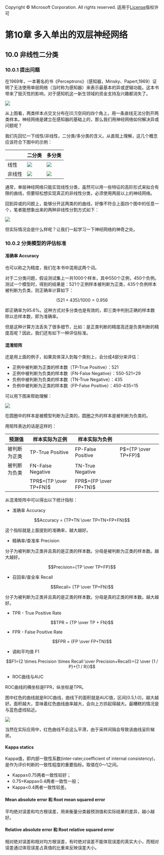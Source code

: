 Copyright © Microsoft Corporation. All rights reserved.
  适用于[License](https://github.com/Microsoft/ai-edu/blob/master/LICENSE.md)版权许可

# 第10章 多入单出的双层神经网络

## 10.0 非线性二分类

### 10.0.1 提出问题

在1969年，一本著名的书《Perceptrons》（感知器，Minsky、Papert,1969）证明了无法使用单层网络（当时称为感知器）来表示最基本的异或逻辑功能。这本书带来了毁灭性的影响，对于感知机这一新生领域的资金支持及兴趣都消失了。

<img src="../Images/10/xor_x1x2.png"/>

从上图看，两类样本点交叉分布在[0,1]空间的四个角上，用一条直线无法分割开两类样本。神经网络是建立在感知器的基础上的，那么我们用神经网络如何解决异或问题呢？

我们先回忆一下线性/非线性，二分类/多分类的含义。从直观上理解，这几个概念应该符合下图中的示例：

||二分类|多分类|
|---|---|---|
|线性|<img src="../Images/6/linear_binary.png"/>|<img src="../Images/6/linear_multiple.png"/>|
|非线性|<img src="../Images/10/non_linear_binary.png"/>|<img src="../Images/10/non_linear_multiple.png"/>|

通常，单层神经网络只能实现线性分类，虽然可以用一些特征的高阶形式来拟合有限的曲线，但要轻松想实现真正的非线性分类，必须使用两层以上的神经网络。

回到异或的问题上，能够分开这两类的的曲线，好像不符合上面四个图中的任意一个，笔者能想象出来的两种非线性分割方式如下：

<img src="../Images/10/xor_guess.png"/>

但实际情况会是什么样呢？让我们一起学习一下神经网络的神奇之处。

### 10.0.2 分类模型的评估标准

#### 准确率 Accuracy

也可以称之为精度，我们在本书中混用这两个词。

对于二分类问题，假设测试集上一共1000个样本，其中550个正例，450个负例。测试一个模型时，得到的结果是：521个正例样本被判断为正类，435个负例样本被判断为负类，则正确率计算如下：

$$(521+435)/1000=0.956$$

即正确率为95.6%。这种方式对多分类也是有效的，即三类中判别正确的样本数除以总样本数，即为准确率。

但是这种计算方法丢失了很多细节，比如：是正类判断的精度高还是负类判断的精度高呢？因此，我们还有如下一种评估标准。

#### 混淆矩阵

还是用上面的例子，如果具体深入到每个类别上，会分成4部分来评估：
- 正例中被判断为正类的样本数（TP-True Positive）：521
- 正例中被判断为负类的样本数（FN-False Negative）：550-521=29
- 负例中被判断为负类的样本数（TN-True Negative）：435
- 负例中被判断为正类的样本数（FP-False Positive）：450-435=15

可以用下图来帮助理解：

<img src="../Images/10/TPFP.png"/>

在圆圈中的样本是被模型判断为正类的，圆圈之外的样本是被判断为负类的。

用矩阵表达的话是这样的：

|预测值|样本实际为正例|样本实际为负例||
|---|---|---|---|
|被判断为正类|TP-True Positive|FP-False Positive|P$={TP \over TP+FP}$|
|被判断为负类|FN-False Negative|TN-True Negative|
||TPR$={TP \over TP+FN}$|FPR$={FP \over FP+TN}$|

从混淆矩阵中可以得出以下统计指标：

- 准确率 Accuracy

$$Accuracy = {TP+TN \over TP+TN+FP+FN}$$

这个指标就是上面提到的准确率，越大越好。

- 精确率/查准率 Precision

分子为被判断为正类并且真的是正类的样本数。分母是被判断为正类的样本数。越大越好。

$$Precision={TP \over TP+FP}$$

- 召回率/查全率 Recall

$$Recall= {TP \over TP+FN}$$

分子为被判断为正类并且真的是正类的样本数。分母是真的正类的样本数。越大越好。

- TPR - True Positive Rate

$$TPR = {TP \over TP + FN}$$

- FPR - False Positive Rate

$$FPR = {FP \over FP+TN}$$

- 调和平均值 F1

$$F1={2 \times Precision \times Recall \over Precision+Recall}={2 \over {1 / P}+{1 / R}}$$

- ROC曲线与AUC

ROC曲线的横坐标是FPR，纵坐标是TPR。

图中红色的曲线就是ROC曲线，曲线下的面积就是AUC值，区间[0.5,1.0]，越大越好。面积越大，意味着红色曲线曲率越大，会向上方拱起得越大。最糟糕的情况是与蓝色虚线贴近。

<img src="../Images/10/ROC.png"/>

当然在实际应用中，红色曲线不会这么平滑，由于采样间隔会导致该曲线呈阶梯状。

#### Kappa statics 

Kappa值，即内部一致性系数(inter-rater,coefficient of internal consistency)，是作为评价判断的一致性程度的重要指标。取值在0～1之间。
- Kappa≥0.75两者一致性较好；
- 0.75>Kappa≥0.4两者一致性一般；
- Kappa<0.4两者一致性较差。 


#### Mean absolute error 和 Root mean squared error 

平均绝对误差和均方根误差，用来衡量分类器预测值和实际结果的差异，越小越好。

#### Relative absolute error 和 Root relative squared error 

相对绝对误差和相对均方根误差，有时绝对误差不能体现误差的真实大小，而相对误差通过体现误差占真值的比重来反映误差大小。
